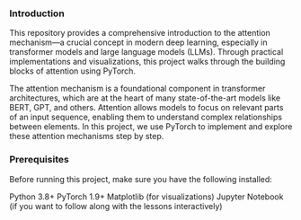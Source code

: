 ### Introduction
This repository provides a comprehensive introduction to the attention mechanism—a crucial concept in modern deep learning, especially in transformer models and large language models (LLMs). Through practical implementations and visualizations, this project walks through the building blocks of attention using PyTorch.

The attention mechanism is a foundational component in transformer architectures, which are at the heart of many state-of-the-art models like BERT, GPT, and others. Attention allows models to focus on relevant parts of an input sequence, enabling them to understand complex relationships between elements. In this project, we use PyTorch to implement and explore these attention mechanisms step by step.

### Prerequisites
Before running this project, make sure you have the following installed:

Python 3.8+
PyTorch 1.9+
Matplotlib (for visualizations)
Jupyter Notebook (if you want to follow along with the lessons interactively)
